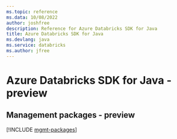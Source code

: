```yaml
---
ms.topic: reference
ms.data: 10/08/2022
author: joshfree
description: Reference for Azure Databricks SDK for Java
title: Azure Databricks SDK for Java
ms.devlang: java
ms.service: databricks
ms.author: jfree
---
```

# Azure Databricks SDK for Java - preview

## Management packages - preview
[!INCLUDE [mgmt-packages](databricks-mgmt-index.md)]